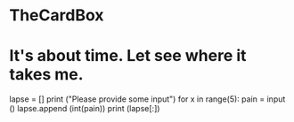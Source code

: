 # TheCardBox
# It's about time. Let see where it takes me. 
lapse = []
print ("Please provide some input")
for x in range(5):
    pain = input ()
    lapse.append (int(pain))
print (lapse[:])
